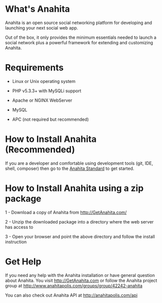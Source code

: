 What's Anahita
============== 
Anahita is an open source social networking platform for developing and launching your next social web app. 

Out of the box, it only provides the minimum essentials needed to launch a social network plus a powerful framework for extending and customizing Anahita.

Requirements
============
- Linux or Unix operating system

- PHP v5.3.3+ with MySQLi support 

- Apache or NGINX WebServer

- MySQL 

- APC (not required but recommended) 

How to Install Anahita (Recommended) 
=========================================
If you are a developer and comfortable using development tools (git, IDE, shell, composer) then go to the [Anahita Standard](https://github.com/anahitasocial/anahita-standard) to get started.

How to Install Anahita using a zip package
=========================================
1 - Download a copy of Anahita from http://GetAnahita.com/

2 - Unzip the downloaded package into a directory where the web server has access to

3 - Open your browser and point the above directory and follow the install instruction

Get Help
========
If you need any help with the Anahita installation or have general question about Anahita. You visit http://GetAnahita.com or follow the Anahita project group at http://www.anahitapolis.com/groups/group/42242-anahita

You can also check out Anahita API at http://anahitapolis.com/api
